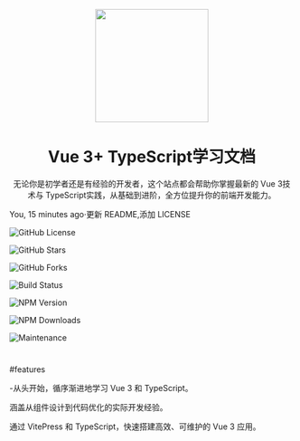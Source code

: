 <p align="center">
<img src="https://niit-soft.oss-cn-hangzhou.aliyuncs.com/logo.png" style="width:200px;"/>
</p>

<h1 align="center">Vue 3+ TypeScript学习文档</h1>

<p align="center">
无论你是初学者还是有经验的开发者，这个站点都会帮助你掌握最新的 Vue 3技术与 TypeScript实践，从基础到进阶，全方位提升你的前端开发能力。
</p>

You, 15 minutes ago·更新 README,添加 LICENSE

<p>
<!--后面可以加入?color=red这样的参数改变徽章颜色，默认为绿色-->

![GitHub License](https://img.shields.io/github/license/mqxu/vue3-ts-docs)

![GitHub Stars](https://img.shields.io/github/stars/mqxu/vue3-ts-docs)

![GitHub Forks](https://img.shields.io/github/forks/mqxu/vue3-ts-docs)

![Build Status](https://img.shields.io/github/workflow/status/mqxu/vue3-ts-docs/CI)

![NPM Version](https://img.shields.io/npm/v/vue)

![NPM Downloads](https://img.shields.io/npm/dw/vue)

![Maintenance](https://img.shields.io/maintenance/yes/2024)

</p>

#

#features

-从头开始，循序渐进地学习 Vue 3 和 TypeScript。

涵盖从组件设计到代码优化的实际开发经验。

通过 VitePress 和 TypeScript，快速搭建高效、可维护的 Vue 3 应用。
